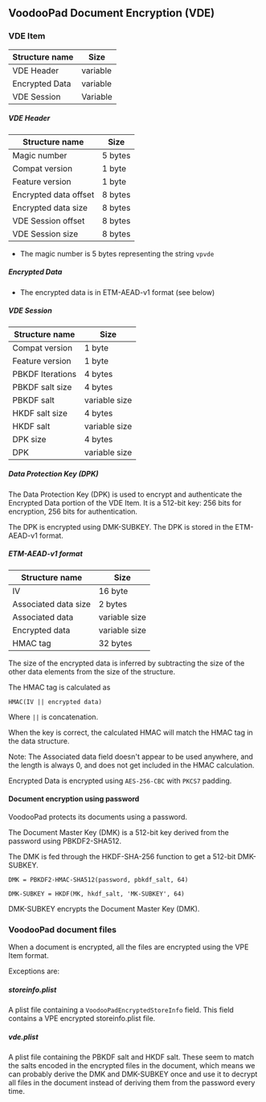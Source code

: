 ## VoodooPad Document Encryption (VDE)

### VDE Item

| Structure name  | Size  |
| ------------ | ------------ |
|  VDE Header |  variable |
|  Encrypted Data |  variable |
|   VDE Session| Variable




##### VDE Header

| Structure name  | Size  |
| ------------ | ------------ |
|  Magic number |  5 bytes |
|  Compat version |  1 byte |
|   Feature version| 1 byte
| Encrypted data offset | 8 bytes |
| Encrypted data size| 8 bytes |
| VDE Session offset| 8 bytes|
| VDE Session size|8 bytes|

- The magic number is 5 bytes representing the string `vpvde`

##### Encrypted Data

- The encrypted data is in ETM-AEAD-v1 format (see below)

##### VDE Session

| Structure name  | Size  |
| ------------ | ------------ |
|  Compat version |  1 byte |
|  Feature version |  1 byte |
|   PBKDF Iterations | 4 bytes
| PBKDF salt size | 4 bytes |
| PBKDF salt| variable size|
|HKDF salt size| 4 bytes|
|HKDF salt|variable size|
|DPK size| 4 bytes|
|DPK| variable size|

##### Data Protection Key (DPK)

The Data Protection Key (DPK) is used to encrypt and authenticate the Encrypted Data portion of the VDE Item. It is a 512-bit key: 256 bits for encryption, 256 bits for authentication.

The DPK is encrypted using DMK-SUBKEY. The DPK is stored in the ETM-AEAD-v1 format.


##### ETM-AEAD-v1 format


| Structure name  | Size  |
| ------------ | ------------ |
|  IV |  16 byte |
|  Associated data size |  2 bytes |
|  Associated data | variable size|
| Encrypted data | variable size|
| HMAC tag| 32 bytes|

The size of the encrypted data is inferred by subtracting the size of the other data elements from the size of the structure.

The HMAC tag is calculated as

`HMAC(IV || encrypted data)`

Where `||` is concatenation.

When the key is correct, the calculated HMAC will match the HMAC tag in the data structure.

Note: The Associated data field doesn't appear to be used anywhere, and the length is always 0, and does not get included in the HMAC calculation.

Encrypted Data is encrypted using `AES-256-CBC` with `PKCS7` padding.


#### Document encryption using password

VoodooPad protects its documents using a password.

The Document Master Key (DMK) is a 512-bit key derived from the password using PBKDF2-SHA512.

The DMK is fed through the HKDF-SHA-256 function to get a 512-bit DMK-SUBKEY.

`DMK = PBKDF2-HMAC-SHA512(password, pbkdf_salt, 64)`

`DMK-SUBKEY = HKDF(MK, hkdf_salt, 'MK-SUBKEY', 64)`

DMK-SUBKEY encrypts the Document Master Key (DMK).


### VoodooPad document files

When a document is encrypted, all the files are encrypted using the VPE Item format.

Exceptions are:

##### storeinfo.plist

A plist file containing a `VoodooPadEncryptedStoreInfo` field. This field contains a VPE encrypted storeinfo.plist file.

##### vde.plist

A plist file containing the PBKDF salt and HKDF salt. These seem to match the salts encoded in the encrypted files in the document, which means we can probably derive the DMK and DMK-SUBKEY once and use it to decrypt all files in the document instead of deriving them from the password every time.

